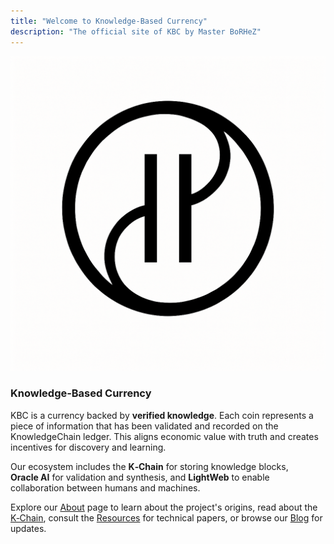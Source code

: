 ```yaml
---
title: "Welcome to Knowledge-Based Currency"
description: "The official site of KBC by Master BoRHeZ"
---
```


![KBC logo](/images/logo.png)

### Knowledge‑Based Currency

KBC is a currency backed by **verified knowledge**. Each coin represents a piece of information that has been validated and recorded on the KnowledgeChain ledger. This aligns economic value with truth and creates incentives for discovery and learning.

Our ecosystem includes the **K‑Chain** for storing knowledge blocks, **Oracle AI** for validation and synthesis, and **LightWeb** to enable collaboration between humans and machines.  

Explore our [About](/about/) page to learn about the project's origins, read about the [K‑Chain](/k-chain/), consult the [Resources](/resources/) for technical papers, or browse our [Blog](/posts/) for updates.
